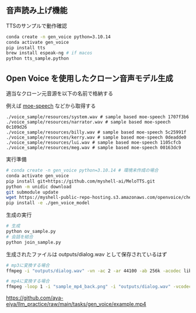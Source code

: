 ## 音声読み上げ機能

TTSのサンプルで動作確認

```bash
conda create -n gen_voice python=3.10.14
conda activate gen_voice
pip install tts
brew install espeak-ng # if macos
python tts_sample.python
```

## Open Voice を使用したクローン音声モデル生成

適当なクローン元音源を以下の名前で格納する

例えば [moe-speech](https://huggingface.co/datasets/litagin/moe-speech) などから取得する

```
./voice_sample/resources/system.wav # sample based moe-speech 1707f3b6
./voice_sample/resources/narrator.wav # sample based moe-speech 0c109d26
./voice_sample/resources/billy.wav # sample based moe-speech 5c25991f
./voice_sample/resources/kerry.wav # sample based moe-speech 0deadde0
./voice_sample/resources/lui.wav # sample based moe-speech 1105cfcb
./voice_sample/resources/meg.wav # sample based moe-speech 00163dc9
```

実行準備

```bash
# conda create -n gen_voice python=3.10.14 # 環境未作成の場合
conda activate gen_voice
pip install git+https://github.com/myshell-ai/MeloTTS.git
python -m unidic download
git submodule update
wget https://myshell-public-repo-hosting.s3.amazonaws.com/openvoice/checkpoints_v2_0417.zip -O - | bsdtar -xvf- -C ./gen_voice_model
pip install -e ./gen_voice_model
```

生成の実行

```bash
# 生成
python ov_sample.py
# 会話を結合
python join_sample.py
```

生成されたファイルは outputs/dialog.wav として保存されているはず

```bash
# mp3に変換する場合
ffmpeg -i "outputs/dialog.wav" -vn -ac 2 -ar 44100 -ab 256k -acodec libmp3lame -f mp3 "example.mp3"

# mp4に変換する場合
ffmpeg -loop 1 -i "sample_mp4_back.png" -i "outputs/dialog.wav" -vcodec libx264 -acodec aac -ab 160k -ac 2 -ar 48000 -pix_fmt yuv420p -shortest output.mp4
```

https://github.com/aya-eiya/llm_practice/raw/main/tasks/gen_voice/example.mp4


